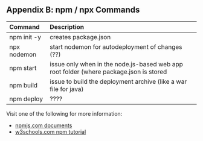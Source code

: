## Appendix B: npm / npx Commands

| Command | Description |
| :-- | :-- |
| npm init -y | creates package.json |
| npx nodemon | start nodemon for autodeployment of changes (??) |
| npm start | issue only when in the node.js-based web app root folder (where package.json is stored |
| npm build | issue to build the deployment archive (like a war file for java) |
| npm deploy | ???? |

Visit one of the following for more information:
* [npmjs.com documents](https://docs.npmjs.com/cli/v6/)
* [w3schools.com npm tutorial](https://www.w3schools.com/nodejs/nodejs_npm.asp)
